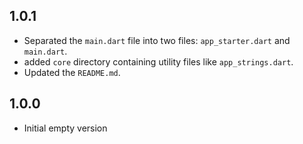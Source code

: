 ## 1.0.1

- Separated the `main.dart` file into two files: `app_starter.dart` and `main.dart`.
- added `core` directory containing utility files like `app_strings.dart`.
- Updated the `README.md`.

## 1.0.0

- Initial empty version